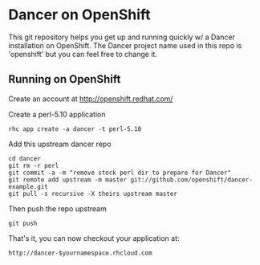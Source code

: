 Dancer on OpenShift
===================

This git repository helps you get up and running quickly w/ a Dancer installation
on OpenShift.  The Dancer project name used in this repo is 'openshift'
but you can feel free to change it.


Running on OpenShift
----------------------------

Create an account at http://openshift.redhat.com/

Create a perl-5.10 application

    rhc app create -a dancer -t perl-5.10

Add this upstream dancer repo

    cd dancer
    git rm -r perl
    git commit -a -m "remove stock perl dir to prepare for Dancer"
    git remote add upstream -m master git://github.com/openshift/dancer-example.git
    git pull -s recursive -X theirs upstream master
    
Then push the repo upstream

    git push

That's it, you can now checkout your application at:

    http://dancer-$yournamespace.rhcloud.com

